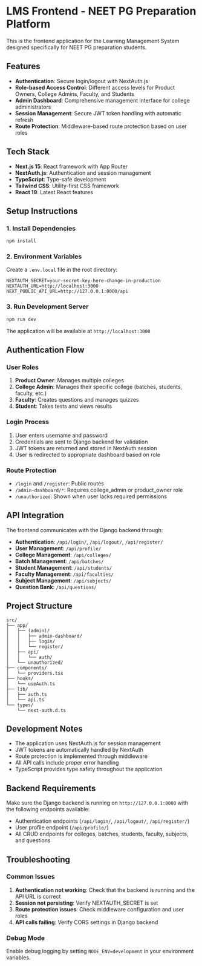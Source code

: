 # LMS Frontend - NEET PG Preparation Platform

This is the frontend application for the Learning Management System designed specifically for NEET PG preparation students.

## Features

- **Authentication**: Secure login/logout with NextAuth.js
- **Role-based Access Control**: Different access levels for Product Owners, College Admins, Faculty, and Students
- **Admin Dashboard**: Comprehensive management interface for college administrators
- **Session Management**: Secure JWT token handling with automatic refresh
- **Route Protection**: Middleware-based route protection based on user roles

## Tech Stack

- **Next.js 15**: React framework with App Router
- **NextAuth.js**: Authentication and session management
- **TypeScript**: Type-safe development
- **Tailwind CSS**: Utility-first CSS framework
- **React 19**: Latest React features

## Setup Instructions

### 1. Install Dependencies

```bash
npm install
```

### 2. Environment Variables

Create a `.env.local` file in the root directory:

```env
NEXTAUTH_SECRET=your-secret-key-here-change-in-production
NEXTAUTH_URL=http://localhost:3000
NEXT_PUBLIC_API_URL=http://127.0.0.1:8000/api
```

### 3. Run Development Server

```bash
npm run dev
```

The application will be available at `http://localhost:3000`

## Authentication Flow

### User Roles

1. **Product Owner**: Manages multiple colleges
2. **College Admin**: Manages their specific college (batches, students, faculty, etc.)
3. **Faculty**: Creates questions and manages quizzes
4. **Student**: Takes tests and views results

### Login Process

1. User enters username and password
2. Credentials are sent to Django backend for validation
3. JWT tokens are returned and stored in NextAuth session
4. User is redirected to appropriate dashboard based on role

### Route Protection

- `/login` and `/register`: Public routes
- `/admin-dashboard/*`: Requires college_admin or product_owner role
- `/unauthorized`: Shown when user lacks required permissions

## API Integration

The frontend communicates with the Django backend through:

- **Authentication**: `/api/login/`, `/api/logout/`, `/api/register/`
- **User Management**: `/api/profile/`
- **College Management**: `/api/colleges/`
- **Batch Management**: `/api/batches/`
- **Student Management**: `/api/students/`
- **Faculty Management**: `/api/faculties/`
- **Subject Management**: `/api/subjects/`
- **Question Bank**: `/api/questions/`

## Project Structure

```
src/
├── app/
│   ├── (admin)/
│   │   ├── admin-dashboard/
│   │   ├── login/
│   │   └── register/
│   ├── api/
│   │   └── auth/
│   └── unauthorized/
├── components/
│   └── providers.tsx
├── hooks/
│   └── useAuth.ts
├── lib/
│   ├── auth.ts
│   └── api.ts
└── types/
    └── next-auth.d.ts
```

## Development Notes

- The application uses NextAuth.js for session management
- JWT tokens are automatically handled by NextAuth
- Route protection is implemented through middleware
- All API calls include proper error handling
- TypeScript provides type safety throughout the application

## Backend Requirements

Make sure the Django backend is running on `http://127.0.0.1:8000` with the following endpoints available:

- Authentication endpoints (`/api/login/`, `/api/logout/`, `/api/register/`)
- User profile endpoint (`/api/profile/`)
- All CRUD endpoints for colleges, batches, students, faculty, subjects, and questions

## Troubleshooting

### Common Issues

1. **Authentication not working**: Check that the backend is running and the API URL is correct
2. **Session not persisting**: Verify NEXTAUTH_SECRET is set
3. **Route protection issues**: Check middleware configuration and user roles
4. **API calls failing**: Verify CORS settings in Django backend

### Debug Mode

Enable debug logging by setting `NODE_ENV=development` in your environment variables.